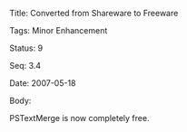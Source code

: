 Title:  Converted from Shareware to Freeware

Tags:   Minor Enhancement

Status: 9

Seq:    3.4

Date:   2007-05-18

Body:

PSTextMerge is now completely free.
